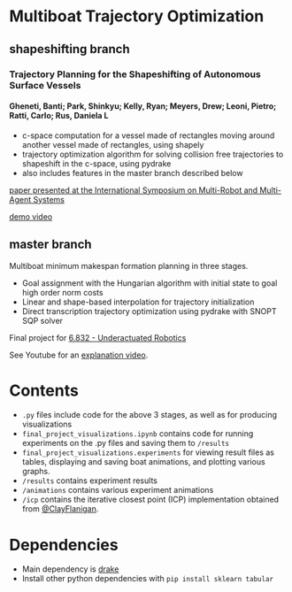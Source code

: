 # Multiboat Trajectory Optimization

## shapeshifting branch

### Trajectory Planning for the Shapeshifting of Autonomous Surface Vessels
#### Gheneti, Banti; Park, Shinkyu; Kelly, Ryan; Meyers, Drew; Leoni, Pietro; Ratti, Carlo; Rus, Daniela L

- c-space computation for a vessel made of rectangles moving around another vessel made of rectangles, using shapely
- trajectory optimization algorithm for solving collision free trajectories to shapeshift in the c-space, using pydrake
- also includes features in the master branch described below

[paper presented at the International Symposium on Multi-Robot and Multi-Agent Systems](https://dspace.mit.edu/handle/1721.1/137050)

[demo video](https://www.youtube.com/watch?v=9JNuBHQdF0U)

## master branch

Multiboat minimum makespan formation planning in three stages.

- Goal assignment with the Hungarian algorithm with initial state to goal high order  norm costs
- Linear and shape-based interpolation for trajectory initialization
- Direct transcription trajectory optimization using pydrake with SNOPT SQP solver

Final project for [6.832 - Underactuated Robotics](http://underactuated.csail.mit.edu/)

See Youtube for an [explanation video](https://youtu.be/kd0PPfe8hwg).

# Contents

- `.py` files include code for the above 3 stages, as well as for producing visualizations
- `final_project_visualizations.ipynb` contains code for running experiments on the .py files and saving them to `/results`
- `final_project_visualizations.experiments` for viewing result files as tables, displaying and saving boat animations, and plotting various graphs.
- `/results` contains experiment results
- `/animations` contains various experiment animations
- `/icp` contains the iterative closest point (ICP) implementation obtained from [@ClayFlanigan](https://github.com/ClayFlannigan/icp).

# Dependencies

- Main dependency is [drake](https://github.com/RobotLocomotion/drake)
- Install other python dependencies with `pip install sklearn tabular`





